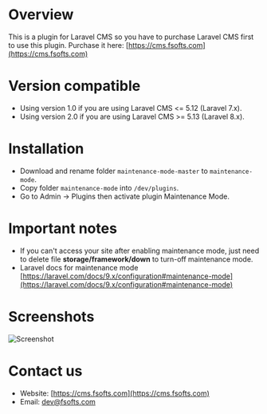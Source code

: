 # Overview
This is a plugin for Laravel CMS so you have to purchase Laravel CMS first to use this plugin. 
Purchase it here: [https://cms.fsofts.com](https://cms.fsofts.com)

# Version compatible

- Using version 1.0 if you are using Laravel CMS <= 5.12 (Laravel 7.x).
- Using version 2.0 if you are using Laravel CMS >= 5.13 (Laravel 8.x).

# Installation
- Download and rename folder `maintenance-mode-master` to `maintenance-mode`.
- Copy folder `maintenance-mode` into `/dev/plugins`.
- Go to Admin -> Plugins then activate plugin Maintenance Mode.

# Important notes
- If you can't access your site after enabling maintenance mode, just need to delete file **storage/framework/down** to turn-off maintenance mode.
- Laravel docs for maintenance mode [https://laravel.com/docs/9.x/configuration#maintenance-mode](https://laravel.com/docs/9.x/configuration#maintenance-mode)

# Screenshots

![Screenshot](https://raw.githubusercontent.com/vswb/maintenance-mode/master/public/images/screenshot.png)

# Contact us
- Website: [https://cms.fsofts.com](https://cms.fsofts.com)
- Email: [dev@fsofts.com](mailto:dev@fsofts.com)
